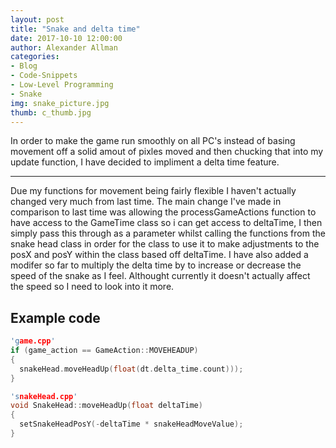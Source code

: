 ```yaml
---
layout: post
title: "Snake and delta time"
date: 2017-10-10 12:00:00
author: Alexander Allman
categories:
- Blog
- Code-Snippets
- Low-Level Programming
- Snake
img: snake_picture.jpg
thumb: c_thumb.jpg
---
```


<p>In order to make the game run smoothly on all PC's instead of basing movement off a solid amout of pixles moved and then chucking that into my update function, I have decided to impliment a delta time feature.</p>

<!--more-->
---
<p>Due my functions for movement being fairly flexible I haven't actually changed very much from last time. The main change I've made in comparison to last time was allowing the processGameActions function to have access to the GameTime class so i can get access to deltaTime, I then simply pass this through as a parameter whilst calling the functions from the snake head class in order for the class to use it to make adjustments to the posX and posY within the class based off deltaTime. I have also added a modifer so far to multiply the delta time by to increase or decrease the speed of the snake as I feel. Althought currently it doesn't actually affect the speed so I need to look into it more.</p>

## Example code

```C++
'game.cpp'
if (game_action == GameAction::MOVEHEADUP)
{
  snakeHead.moveHeadUp(float(dt.delta_time.count)));
}

'snakeHead.cpp'
void SnakeHead::moveHeadUp(float deltaTime)
{
  setSnakeHeadPosY(-deltaTime * snakeHeadMoveValue);
}
```
